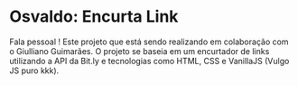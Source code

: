 # Osvaldo: Encurta Link

Fala pessoal ! Este projeto que está sendo realizando em colaboração com o Giulliano Guimarães.
O projeto se baseia em um encurtador de links utilizando a API da Bit.ly e tecnologias como HTML, CSS e VanillaJS (Vulgo JS puro kkk).
